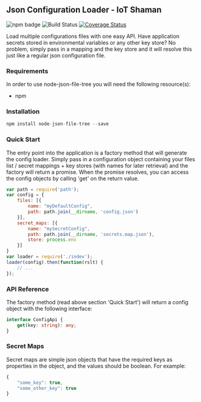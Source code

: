 ## Json Configuration Loader - IoT Shaman

![npm badge](https://img.shields.io/npm/v/node-json-config-loader.svg) ![Build Status](https://travis-ci.org/iotshaman/node-json-config-loader.svg?branch=master) [![Coverage Status](https://coveralls.io/repos/github/iotshaman/node-json-config-loader/badge.svg?branch=master)](https://coveralls.io/github/iotshaman/node-json-config-loader?branch=master)

Load multiple configurations files with one easy API. Have application secrets stored in environmental variables or any other key store? No problem, simply pass in a mapping and the key store and it will resolve this just like a regular json configuration file.

### Requirements

In order to use node-json-file-tree you will need the following resource(s):

- npm

### Installation

```js
npm install node-json-file-tree --save
```

### Quick Start

The entry point into the application is a factory method that will generate the config loader. Simply pass in a configuration object containing your files list / secret mappings + key stores  (with names for later retrieval) and the factory will return a promise. When the promise resolves, you can access the config objects by calling 'get' on the return value.

```js
var path = require('path');
var config = {
    files: [{
        name: "myDefaultConfig",
        path: path.join(__dirname, 'config.json')
    }],
    secret_maps: [{
        name: "mySecretConfig",
        path: path.join(__dirname, 'secrets.map.json'),
        store: process.env
    }]
}
var loader = require('./index');
loader(config).then(function(rslt) {
    // ...
});
```

### API Reference

The factory method (read above section 'Quick Start') will return a config object with the following interface:

```ts
interface ConfigApi {
    get(key: string): any;
}
```

### Secret Maps

Secret maps are simple json objects that have the required keys as properties in the object, and the values should be boolean. For example:

```js
{
    "some_key": true,
    "some_other_key": true
}
```